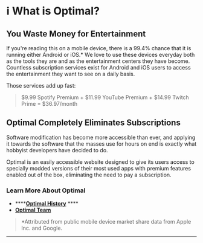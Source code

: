 # ℹ What is Optimal?

## You Waste Money for Entertainment

If you're reading this on a mobile device, there is a 99.4% chance that it is running either Android or iOS.\* We love to use these devices everyday both as the tools they are and as the entertainment centers they have become. Countless subscription services exist for Android and iOS users to access the entertainment they want to see on a daily basis.&#x20;

Those services add up fast:

> $9.99 Spotify Premium + $11.99 YouTube Premium + $14.99 Twitch Prime = $36.97/month

## Optimal Completely Eliminates Subscriptions

Software modification has become more accessible than ever, and applying it towards the software that the masses use for hours on end is exactly what hobbyist developers have decided to do.&#x20;

Optimal is an easily accessible website designed to give its users access to specially modded versions of their most used apps with premium features enabled out of the box, eliminating the need to pay a subscription.&#x20;

### Learn More About Optimal&#x20;

* ****[**Optimal History**](optimal-history.md) ****&#x20;
* ****[**Optimal Team**](optimal-team.md)****

> \*Attributed from public mobile device market share data from Apple Inc. and Google.

****
